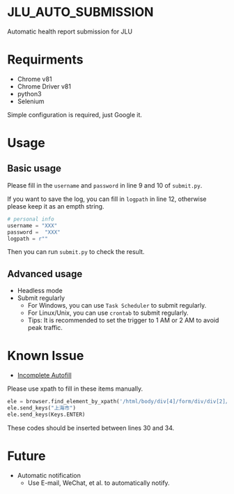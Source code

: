 # JLU_AUTO_SUBMISSION

Automatic health report submission for JLU

# Requirments

- Chrome v81
- Chrome Driver v81
- python3
- Selenium

Simple configuration is required, just Google it.

# Usage

## Basic usage

Please fill in the `username` and `password` in line 9 and 10 of `submit.py`.

If you want to save the log, you can fill in `logpath` in line 12, otherwise please keep it as an empth string.

```python
# personal info
username = "XXX"
password =  "XXX"
logpath = r""
```

Then you can run `submit.py` to check the result.

## Advanced usage

- Headless mode
- Submit regularly
    - For Windows, you can use `Task Scheduler` to submit regularly.
    - For Linux/Unix, you can use `crontab` to submit regularly.
    - Tips: It is recommended to set the trigger to 1 AM or 2 AM to avoid peak traffic.

# Known Issue

- [Incomplete Autofill](https://github.com/TongboZhang/JLU_AUTO_SUBMISSION/issues/1)

Please use xpath to fill in these items manually.

```python
ele = browser.find_element_by_xpath('/html/body/div[4]/form/div/div[2]/div[3]/div/div[1]/div[1]/table/tbody/tr[2]/td/div/table/tbody/tr[34]/td[4]/div/div/div/div/input')
ele.send_keys("上海市")
ele.send_keys(Keys.ENTER)
```

These codes should be inserted between lines 30 and 34.

# Future

- Automatic notification
    - Use E-mail, WeChat, et al. to automatically notify.
